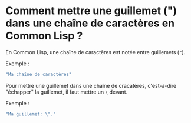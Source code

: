 # Comment mettre une guillemet (") dans une chaîne de caractères en Common Lisp ?

En Common Lisp, une chaîne de caractères est notée entre guillemets (`"`).

Exemple :
```lisp
"Ma chaîne de caractères"
```

Pour mettre une guillemet dans une chaîne de cracatères, c'est-à-dire "échapper" la guillemet, il faut mettre un `\` devant.

Exemple :
```lisp
"Ma guillemet: \"."
```
